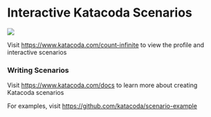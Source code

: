# Interactive Katacoda Scenarios

[![](http://shields.katacoda.com/katacoda/count-infinite/count.svg)](https://www.katacoda.com/count-infinite "Get your profile on Katacoda.com")

Visit https://www.katacoda.com/count-infinite to view the profile and interactive scenarios

### Writing Scenarios
Visit https://www.katacoda.com/docs to learn more about creating Katacoda scenarios

For examples, visit https://github.com/katacoda/scenario-example
